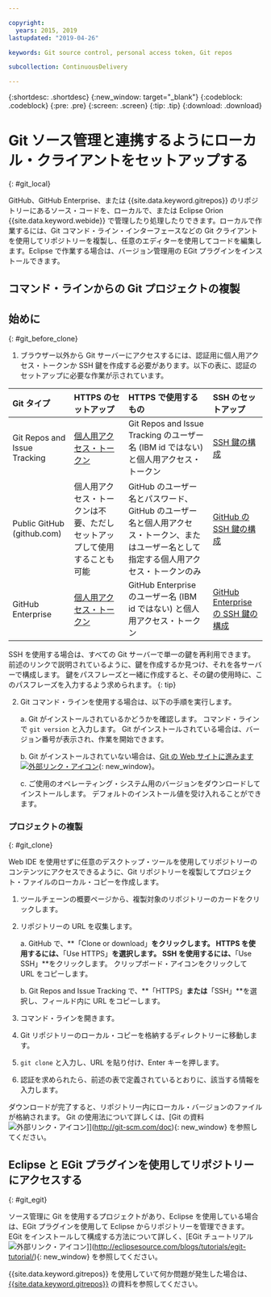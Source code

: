 ```yaml
---

copyright:
  years: 2015, 2019
lastupdated: "2019-04-26"

keywords: Git source control, personal access token, Git repos

subcollection: ContinuousDelivery

---
```


{:shortdesc: .shortdesc}
{:new_window: target="_blank"}
{:codeblock: .codeblock}
{:pre: .pre}
{:screen: .screen}
{:tip: .tip}
{:download: .download}

# Git ソース管理と連携するようにローカル・クライアントをセットアップする
{: #git_local}


GitHub、GitHub Enterprise、または {{site.data.keyword.gitrepos}} のリポジトリーにあるソース・コードを、ローカルで、または Eclipse Orion {{site.data.keyword.webide}} で管理したり処理したりできます。ローカルで作業するには、Git コマンド・ライン・インターフェースなどの Git クライアントを使用してリポジトリーを複製し、任意のエディターを使用してコードを編集します。Eclipse で作業する場合は、バージョン管理用の EGit プラグインをインストールできます。

## コマンド・ラインからの Git プロジェクトの複製


## 始めに
{: #git_before_clone}

1. ブラウザー以外から Git サーバーにアクセスするには、認証用に個人用アクセス・トークンか SSH 鍵を作成する必要があります。以下の表に、認証のセットアップに必要な作業が示されています。

| Git タイプ  | HTTPS のセットアップ | HTTPS で使用するもの |  SSH のセットアップ |
|:-----------|:-------------|:------------|:-------------|
| Git Repos and Issue Tracking  | [個人用アクセス・トークン](/docs/services/ContinuousDelivery?topic=ContinuousDelivery-git_working#create_pat) | Git Repos and Issue Tracking のユーザー名 (IBM id ではない) と個人用アクセス・トークン | [SSH 鍵の構成](/docs/services/ContinuousDelivery?topic=ContinuousDelivery-git_working#creating-an-ssh-key) |
| Public GitHub (github.com) | 個人用アクセス・トークンは不要、ただしセットアップして使用することも可能 | GitHub のユーザー名とパスワード、GitHub のユーザー名と個人用アクセス・トークン、またはユーザー名として指定する個人用アクセス・トークンのみ | [GitHub の SSH 鍵の構成](https://help.github.com/articles/generating-a-new-ssh-key-and-adding-it-to-the-ssh-agent/) |
| GitHub Enterprise | [個人用アクセス・トークン](/docs/services/ghededicated?topic=ghededicated-getting-started#ghe_auth) | GitHub Enterprise のユーザー名 (IBM id ではない) と個人用アクセス・トークン | [GitHub Enterprise の SSH 鍵の構成](/docs/services/ghededicated?topic=ghededicated-getting-started#ghe_auth) |

SSH を使用する場合は、すべての Git サーバーで単一の鍵を再利用できます。 前述のリンクで説明されているように、鍵を作成するか見つけ、それを各サーバーで構成します。 鍵をパスフレーズと一緒に作成すると、その鍵の使用時に、このパスフレーズを入力するよう求められます。
{: tip}

2. Git コマンド・ラインを使用する場合は、以下の手順を実行します。

    a. Git がインストールされているかどうかを確認します。 コマンド・ラインで `git version` と入力します。 Git がインストールされている場合は、バージョン番号が表示され、作業を開始できます。

    b. Git がインストールされていない場合は、[Git の Web サイトに進みます ![外部リンク・アイコン](../../icons/launch-glyph.svg "外部リンク・アイコン")](http://git-scm.com/downloads){: new_window}。

    c. ご使用のオペレーティング・システム用のバージョンをダウンロードしてインストールします。 デフォルトのインストール値を受け入れることができます。


### プロジェクトの複製
{: #git_clone}

Web IDE を使用せずに任意のデスクトップ・ツールを使用してリポジトリーのコンテンツにアクセスできるように、Git リポジトリーを複製してプロジェクト・ファイルのローカル・コピーを作成します。

1. ツールチェーンの概要ページから、複製対象のリポジトリーのカードをクリックします。

2. リポジトリーの URL を収集します。

   a. GitHub で、**「Clone or download」**をクリックします。 HTTPS を使用するには、**「Use HTTPS」**を選択します。  SSH を使用するには、**「Use SSH」**をクリックします。 クリップボード・アイコンをクリックして URL をコピーします。

   b. Git Repos and Issue Tracking で、**「HTTPS」**または**「SSH」**を選択し、フィールド内に URL をコピーします。

3. コマンド・ラインを開きます。

4. Git リポジトリーのローカル・コピーを格納するディレクトリーに移動します。

5. `git clone` と入力し、URL を貼り付け、Enter キーを押します。

6. 認証を求められたら、前述の表で定義されているとおりに、該当する情報を入力します。


ダウンロードが完了すると、リポジトリー内にローカル・バージョンのファイルが格納されます。 Git の使用法について詳しくは、[Git の資料 ![外部リンク・アイコン](../../icons/launch-glyph.svg "外部リンク・アイコン")]](http://git-scm.com/doc){: new_window} を参照してください。


## Eclipse と EGit プラグインを使用してリポジトリーにアクセスする
{: #git_egit}

ソース管理に Git を使用するプロジェクトがあり、Eclipse を使用している場合は、EGit プラグインを使用して Eclipse からリポジトリーを管理できます。 EGit をインストールして構成する方法について詳しく、[EGit チュートリアル ![外部リンク・アイコン](../../icons/launch-glyph.svg "外部リンク・アイコン")]](http://eclipsesource.com/blogs/tutorials/egit-tutorial/){: new_window} を参照してください。

{{site.data.keyword.gitrepos}} を使用していて何か問題が発生した場合は、[{{site.data.keyword.gitrepos}}](/docs/services/ContinuousDelivery?topic=ContinuousDelivery-git_working#git_local) の資料を参照してください。
